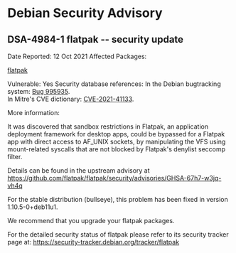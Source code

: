 
Debian Security Advisory
========================


DSA-4984-1 flatpak -- security update
-------------------------------------



Date Reported:
12 Oct 2021
Affected Packages:

[flatpak](https://packages.debian.org/src:flatpak)

Vulnerable:
Yes
Security database references:
In the Debian bugtracking system: [Bug 995935](https://bugs.debian.org/cgi-bin/bugreport.cgi?bug=995935).  
In Mitre's CVE dictionary: [CVE-2021-41133](https://security-tracker.debian.org/tracker/CVE-2021-41133).  

More information:

It was discovered that sandbox restrictions in Flatpak, an application
deployment framework for desktop apps, could be bypassed for a Flatpak
app with direct access to AF\_UNIX sockets, by manipulating the VFS using
mount-related syscalls that are not blocked by Flatpak's denylist
seccomp filter.


Details can be found in the upstream advisory at
<https://github.com/flatpak/flatpak/security/advisories/GHSA-67h7-w3jq-vh4q>


For the stable distribution (bullseye), this problem has been fixed in
version 1.10.5-0+deb11u1.


We recommend that you upgrade your flatpak packages.


For the detailed security status of flatpak please refer to its security
tracker page at:
<https://security-tracker.debian.org/tracker/flatpak>





